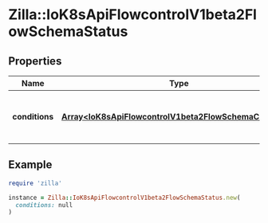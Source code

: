 # Zilla::IoK8sApiFlowcontrolV1beta2FlowSchemaStatus

## Properties

| Name | Type | Description | Notes |
| ---- | ---- | ----------- | ----- |
| **conditions** | [**Array&lt;IoK8sApiFlowcontrolV1beta2FlowSchemaCondition&gt;**](IoK8sApiFlowcontrolV1beta2FlowSchemaCondition.md) | &#x60;conditions&#x60; is a list of the current states of FlowSchema. | [optional] |

## Example

```ruby
require 'zilla'

instance = Zilla::IoK8sApiFlowcontrolV1beta2FlowSchemaStatus.new(
  conditions: null
)
```

